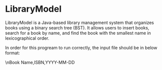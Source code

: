 # LibraryModel
LibraryModel is a Java-based library management system that organizes books using a binary search tree (BST). It allows users to insert books, search for a book by name, and find the book with the smallest name in lexicographical order.

In order for this progream to run correctly, the input file should be in below format:

\nBook Name,ISBN,YYYY-MM-DD
